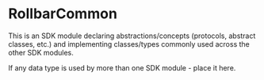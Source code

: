 # RollbarCommon

This is an SDK module declaring abstractions/concepts (protocols, abstract classes, etc.) and implementing classes/types commonly used across the other SDK modules.

If any data type is used by more than one SDK module - place it here.
